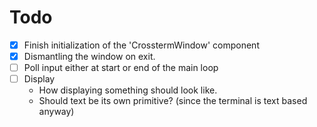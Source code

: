# Todo

- [x] Finish initialization of the 'CrosstermWindow' component
- [x] Dismantling the window on exit.
- [ ] Poll input either at start or end of the main loop
- [ ] Display
   - How displaying something should look like.
   - Should text be its own primitive? (since the terminal is text based anyway)
